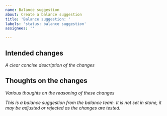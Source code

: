 ```yaml
---
name: Balance suggestion
about: Create a balance suggestion
title: 'Balance suggestion: '
labels: 'status: balance suggestion'
assignees: ''

---
```


## Intended changes

_A clear concise description of the changes_

## Thoughts on the changes

_Various thoughts on the reasoning of these changes_

_This is a balance suggestion from the balance team. It is not set in stone, it may be adjusted or rejected as the changes are tested._
